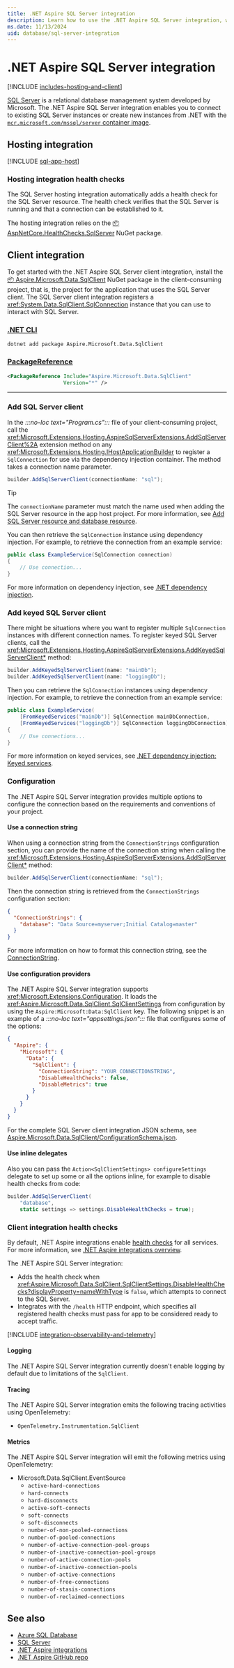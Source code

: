 ```yaml
---
title: .NET Aspire SQL Server integration
description: Learn how to use the .NET Aspire SQL Server integration, which includes both hosting and client integrations.
ms.date: 11/13/2024
uid: database/sql-server-integration
---
```


# .NET Aspire SQL Server integration

[!INCLUDE [includes-hosting-and-client](../includes/includes-hosting-and-client.md)]

[SQL Server](https://www.microsoft.com/en-us/sql-server) is a relational database management system developed by Microsoft. The .NET Aspire SQL Server integration enables you to connect to existing SQL Server instances or create new instances from .NET with the [`mcr.microsoft.com/mssql/server` container image](https://hub.docker.com/_/microsoft-mssql-server).

## Hosting integration

[!INCLUDE [sql-app-host](includes/sql-app-host.md)]

### Hosting integration health checks

The SQL Server hosting integration automatically adds a health check for the SQL Server resource. The health check verifies that the SQL Server is running and that a connection can be established to it.

The hosting integration relies on the [📦 AspNetCore.HealthChecks.SqlServer](https://www.nuget.org/packages/AspNetCore.HealthChecks.SqlServer) NuGet package.

## Client integration

To get started with the .NET Aspire SQL Server client integration, install the [📦 Aspire.Microsoft.Data.SqlClient](https://www.nuget.org/packages/Aspire.Microsoft.Data.SqlClient) NuGet package in the client-consuming project, that is, the project for the application that uses the SQL Server client. The SQL Server client integration registers a <xref:System.Data.SqlClient.SqlConnection> instance that you can use to interact with SQL Server.

### [.NET CLI](#tab/dotnet-cli)

```dotnetcli
dotnet add package Aspire.Microsoft.Data.SqlClient
```

### [PackageReference](#tab/package-reference)

```xml
<PackageReference Include="Aspire.Microsoft.Data.SqlClient"
                  Version="*" />
```

---

### Add SQL Server client

In the _:::no-loc text="Program.cs":::_ file of your client-consuming project, call the <xref:Microsoft.Extensions.Hosting.AspireSqlServerExtensions.AddSqlServerClient%2A> extension method on any <xref:Microsoft.Extensions.Hosting.IHostApplicationBuilder> to register a `SqlConnection` for use via the dependency injection container. The method takes a connection name parameter.

```csharp
builder.AddSqlServerClient(connectionName: "sql");
```

> [!TIP]
> The `connectionName` parameter must match the name used when adding the SQL Server resource in the app host project. For more information, see [Add SQL Server resource and database resource](#add-sql-server-resource-and-database-resource).

You can then retrieve the `SqlConnection` instance using dependency injection. For example, to retrieve the connection from an example service:

```csharp
public class ExampleService(SqlConnection connection)
{
    // Use connection...
}
```

For more information on dependency injection, see [.NET dependency injection](/dotnet/core/extensions/dependency-injection).

### Add keyed SQL Server client

There might be situations where you want to register multiple `SqlConnection` instances with different connection names. To register keyed SQL Server clients, call the <xref:Microsoft.Extensions.Hosting.AspireSqlServerExtensions.AddKeyedSqlServerClient*> method:

```csharp
builder.AddKeyedSqlServerClient(name: "mainDb");
builder.AddKeyedSqlServerClient(name: "loggingDb");
```

Then you can retrieve the `SqlConnection` instances using dependency injection. For example, to retrieve the connection from an example service:

```csharp
public class ExampleService(
    [FromKeyedServices("mainDb")] SqlConnection mainDbConnection,
    [FromKeyedServices("loggingDb")] SqlConnection loggingDbConnection)
{
    // Use connections...
}
```

For more information on keyed services, see [.NET dependency injection: Keyed services](/dotnet/core/extensions/dependency-injection#keyed-services).

### Configuration

The .NET Aspire SQL Server integration provides multiple options to configure the connection based on the requirements and conventions of your project.

#### Use a connection string

When using a connection string from the `ConnectionStrings` configuration section, you can provide the name of the connection string when calling the <xref:Microsoft.Extensions.Hosting.AspireSqlServerExtensions.AddSqlServerClient*> method:

```csharp
builder.AddSqlServerClient(connectionName: "sql");
```

Then the connection string is retrieved from the `ConnectionStrings` configuration section:

```json
{
  "ConnectionStrings": {
    "database": "Data Source=myserver;Initial Catalog=master"
  }
}
```

For more information on how to format this connection string, see the [ConnectionString](/dotnet/api/system.data.sqlclient.sqlconnection.connectionstring#remarks).

#### Use configuration providers

The .NET Aspire SQL Server integration supports <xref:Microsoft.Extensions.Configuration>. It loads the <xref:Aspire.Microsoft.Data.SqlClient.SqlClientSettings> from configuration by using the `Aspire:Microsoft:Data:SqlClient` key. The following snippet is an example of a _:::no-loc text="appsettings.json":::_ file that configures some of the options:

```json
{
  "Aspire": {
    "Microsoft": {
      "Data": {
        "SqlClient": {
          "ConnectionString": "YOUR_CONNECTIONSTRING",
          "DisableHealthChecks": false,
          "DisableMetrics": true
        }
      }
    }
  }
}
```

For the complete SQL Server client integration JSON schema, see [Aspire.Microsoft.Data.SqlClient/ConfigurationSchema.json](https://github.com/dotnet/aspire/blob/v8.2.2/src/Components/Aspire.Microsoft.Data.SqlClient/ConfigurationSchema.json).

#### Use inline delegates

Also you can pass the `Action<SqlClientSettings> configureSettings` delegate to set up some or all the options inline, for example to disable health checks from code:

```csharp
builder.AddSqlServerClient(
    "database",
    static settings => settings.DisableHealthChecks = true);
```

### Client integration health checks

By default, .NET Aspire integrations enable [health checks](../fundamentals/health-checks.md) for all services. For more information, see [.NET Aspire integrations overview](../fundamentals/integrations-overview.md).

The .NET Aspire SQL Server integration:

- Adds the health check when <xref:Aspire.Microsoft.Data.SqlClient.SqlClientSettings.DisableHealthChecks?displayProperty=nameWithType> is `false`, which attempts to connect to the SQL Server.
- Integrates with the `/health` HTTP endpoint, which specifies all registered health checks must pass for app to be considered ready to accept traffic.

[!INCLUDE [integration-observability-and-telemetry](../includes/integration-observability-and-telemetry.md)]

#### Logging

The .NET Aspire SQL Server integration currently doesn't enable logging by default due to limitations of the `SqlClient`.

#### Tracing

The .NET Aspire SQL Server integration emits the following tracing activities using OpenTelemetry:

- `OpenTelemetry.Instrumentation.SqlClient`

#### Metrics

The .NET Aspire SQL Server integration will emit the following metrics using OpenTelemetry:

- Microsoft.Data.SqlClient.EventSource
  - `active-hard-connections`
  - `hard-connects`
  - `hard-disconnects`
  - `active-soft-connects`
  - `soft-connects`
  - `soft-disconnects`
  - `number-of-non-pooled-connections`
  - `number-of-pooled-connections`
  - `number-of-active-connection-pool-groups`
  - `number-of-inactive-connection-pool-groups`
  - `number-of-active-connection-pools`
  - `number-of-inactive-connection-pools`
  - `number-of-active-connections`
  - `number-of-free-connections`
  - `number-of-stasis-connections`
  - `number-of-reclaimed-connections`

## See also

- [Azure SQL Database](/azure/azure-sql/database)
- [SQL Server](/sql/sql-server)
- [.NET Aspire integrations](../fundamentals/integrations-overview.md)
- [.NET Aspire GitHub repo](https://github.com/dotnet/aspire)
